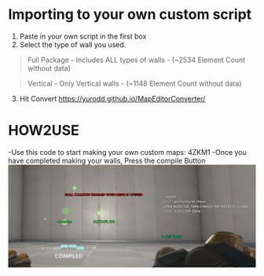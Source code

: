# Importing to your own custom script
1. Paste in your own script in the first box
2. Select the type of wall you used.
> Full Package - Includes ALL types of walls - (~2534 Element Count without data)

> Vertical - Only Vertical walls - (~1148 Element Count without data)
3. Hit Convert
 https://yurodd.github.io/MapEditorConverter/

# HOW2USE

-Use this code to start making your own custom maps: 4ZKM1
-Once you have completed making your walls, Press the compile Button
![Image of Yaktocat](https://raw.githubusercontent.com/Yurodd/MapEditorConverter/master/images/image.png)
